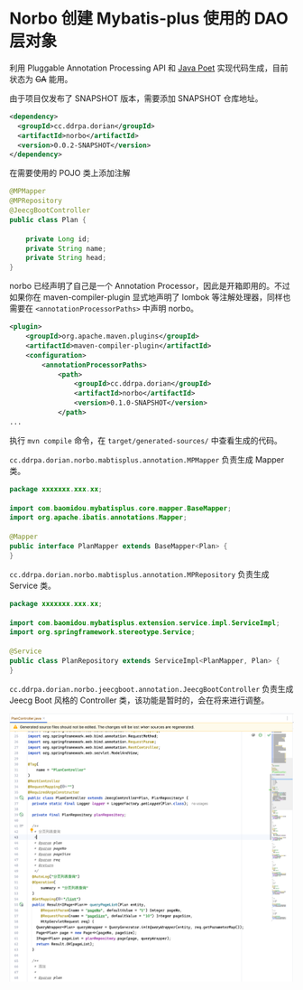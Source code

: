 # Norbo 创建 Mybatis-plus 使用的 DAO 层对象

利用 Pluggable Annotation Processing API 和 [Java Poet](https://github.com/square/javapoet) 实现代码生成，目前状态为 <del>GA</del> 能用。

由于项目仅发布了 SNAPSHOT 版本，需要添加 SNAPSHOT 仓库地址。

```xml
<dependency>
  <groupId>cc.ddrpa.dorian</groupId>
  <artifactId>norbo</artifactId>
  <version>0.0.2-SNAPSHOT</version>
</dependency>
```

在需要使用的 POJO 类上添加注解

```java
@MPMapper
@MPRepository
@JeecgBootController
public class Plan {

    private Long id;
    private String name;
    private String head;
}
```

norbo 已经声明了自己是一个 Annotation Processor，因此是开箱即用的。不过如果你在 maven-compiler-plugin 显式地声明了 lombok 等注解处理器，同样也需要在 `<annotationProcessorPaths>` 中声明 norbo。

```xml
<plugin>
    <groupId>org.apache.maven.plugins</groupId>
    <artifactId>maven-compiler-plugin</artifactId>
    <configuration>
        <annotationProcessorPaths>
            <path>
                <groupId>cc.ddrpa.dorian</groupId>
                <artifactId>norbo</artifactId>
                <version>0.1.0-SNAPSHOT</version>
            </path>
...
```

执行 `mvn compile` 命令，在 `target/generated-sources/` 中查看生成的代码。

`cc.ddrpa.dorian.norbo.mabtisplus.annotation.MPMapper` 负责生成 Mapper 类。

```java
package xxxxxxx.xxx.xx;

import com.baomidou.mybatisplus.core.mapper.BaseMapper;
import org.apache.ibatis.annotations.Mapper;

@Mapper
public interface PlanMapper extends BaseMapper<Plan> {
}
```

`cc.ddrpa.dorian.norbo.mabtisplus.annotation.MPRepository` 负责生成 Service 类。

```java
package xxxxxxx.xxx.xx;

import com.baomidou.mybatisplus.extension.service.impl.ServiceImpl;
import org.springframework.stereotype.Service;

@Service
public class PlanRepository extends ServiceImpl<PlanMapper, Plan> {
}
```

`cc.ddrpa.dorian.norbo.jeecgboot.annotation.JeecgBootController` 负责生成 Jeecg Boot 风格的 Controller 类，该功能是暂时的，会在将来进行调整。

![](showcase-jeecgboot-controller.png)